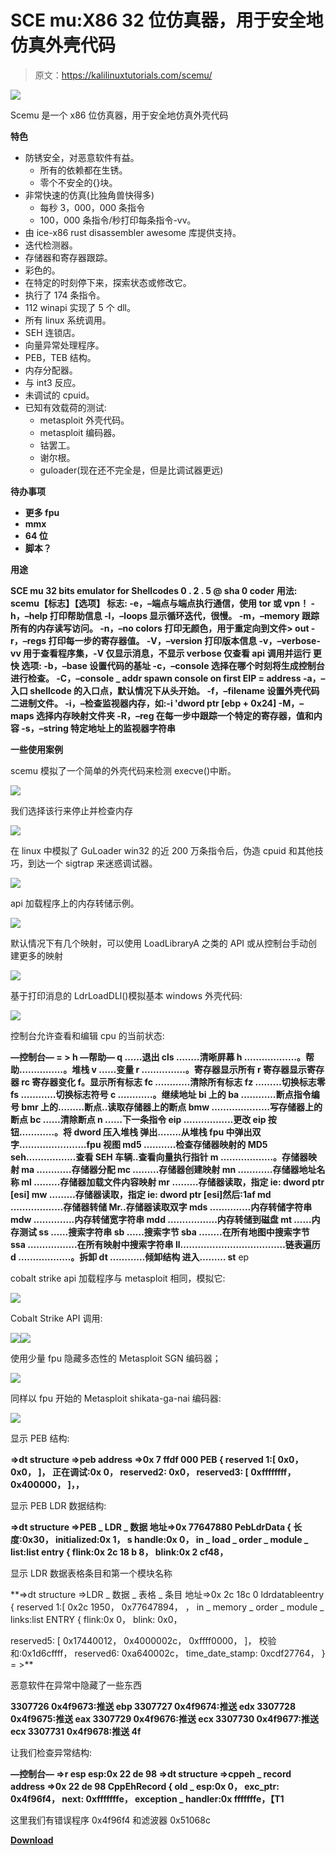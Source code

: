 # SCE mu:X86 32 位仿真器，用于安全地仿真外壳代码

> 原文：<https://kalilinuxtutorials.com/scemu/>

[![](img/c6922888ae113477928fae9cc0870193.png)](https://blogger.googleusercontent.com/img/a/AVvXsEg-5VCUWDPnHOie-CN4E-DWQG6ZI1zfoPrwyg-nW4LkSlNCLUO6ancxh34T28X99UwyLq8MBZPmeso5UgPi81YE9zNIh1xQbJ3XsHyc1ZcAO-DQPHO2rIIDlRuuymA6jOUhK_tDLD3_YWR3EmIS8JDUeu5qVw2nP_KL2PcEe3titfH5NdSvA95h-ffm=s728)

Scemu 是一个 x86 位仿真器，用于安全地仿真外壳代码

**特色**

*   防锈安全，对恶意软件有益。
    *   所有的依赖都在生锈。
    *   零个不安全的{}块。
*   非常快速的仿真(比独角兽快得多)
    *   每秒 3，000，000 条指令
    *   100，000 条指令/秒打印每条指令-vv。
*   由 ice-x86 rust disassembler awesome 库提供支持。
*   迭代检测器。
*   存储器和寄存器跟踪。
*   彩色的。
*   在特定的时刻停下来，探索状态或修改它。
*   执行了 174 条指令。
*   112 winapi 实现了 5 个 dll。
*   所有 linux 系统调用。
*   SEH 连锁店。
*   向量异常处理程序。
*   PEB，TEB 结构。
*   内存分配器。
*   与 int3 反应。
*   未调试的 cpuid。
*   已知有效载荷的测试:
    *   metasploit 外壳代码。
    *   metasploit 编码器。
    *   钴罢工。
    *   谢尔根。
    *   guloader(现在还不完全是，但是比调试器更远)

**待办事项**

*   **更多 fpu**
*   **mmx**
*   **64 位**
*   **脚本？**

**用途**

**SCE mu 32 bits emulator for Shellcodes 0 . 2 . 5
@ sha 0 coder
用法:
scemu【标志】【选项】
标志:
-e，–端点与端点执行通信，使用 tor 或 vpn！
-h，–help 打印帮助信息
-l，–loops 显示循环迭代，很慢。
-m，–memory 跟踪所有的内存读写访问。
-n，–no colors 打印无颜色，用于重定向到文件> out
-r，–regs 打印每一步的寄存器值。
-V，–version 打印版本信息
-v，–verbose-vv 用于查看程序集，-V 仅显示消息，不显示 verbose 仅查看 api 调用并运行
更快
选项:
-b，–base 设置代码的基址
-c，–console 选择在哪个时刻将生成控制台进行检查。
-C，–console _ addr spawn console on first EIP = address
-a，–入口 shellcode 的入口点，默认情况下从头开始。
-f，–filename 设置外壳代码二进制文件。
-i，–检查监视器内存，如:-i 'dword ptr [ebp + 0x24]
-M，–maps 选择内存映射文件夹
-R，–reg 在每一步中跟踪一个特定的寄存器，值和内容
-s，–string 特定地址上的监视器字符串**

**一些使用案例**

scemu 模拟了一个简单的外壳代码来检测 execve()中断。

![](img/bd67f5c5a5541b23a0d4402b22217247.png)

我们选择该行来停止并检查内存

![](img/905f5b8c5d50024395fb2c79b38af059.png)

在 linux 中模拟了 GuLoader win32 的近 200 万条指令后，伪造 cpuid 和其他技巧，到达一个 sigtrap 来迷惑调试器。

![](img/68706d2a649b7c4842c7f7d53e220c1a.png)

api 加载程序上的内存转储示例。

![](img/7c3a90af41525b51954eb19ba0bf6e32.png)

默认情况下有几个映射，可以使用 LoadLibraryA 之类的 API 或从控制台手动创建更多的映射

![](img/7e0a293308bd9cf0dd8b73e60c8232f6.png)

基于打印消息的 LdrLoadDLl()模拟基本 windows 外壳代码:

![](img/45aacbd20a3fd0f32bcd19ffd99ea01b.png)

控制台允许查看和编辑 cpu 的当前状态:

**—控制台—
= > h
—帮助—
q ……退出
cls ……..清晰屏幕
h ………………。帮助……………。堆栈
v ……变量
r ……………。寄存器显示所有
r 寄存器显示寄存器
rc 寄存器变化
f。显示所有标志
fc …………清除所有标志
fz ………切换标志零
fs …………切换标志符号
c …………。继续地址
bi 上的
ba …………断点指令编号
bmr 上的………断点..读取存储器上的断点
bmw ………………..写存储器上的断点
bc ……清除断点
n ……下一条指令
eip ……………..更改 eip
按钮…………。将 dword 压入堆栈
弹出……..从堆栈
fpu 中弹出双字…………………..fpu 视图
md5 ………..检查存储器映射的 MD5
seh……………..查看 SEH
车辆..查看向量执行指针
m ………………。存储器映射
ma …………存储器分配
mc ………存储器创建映射
mn …………存储器地址名称
ml ………存储器加载文件内容映射
mr ………存储器读取，指定 ie: dword ptr [esi]
mw ………存储器读取，指定 ie: dword ptr [esi]然后:1af
md ………………存储器转储
Mr..存储器读取双字
mds …………..内存转储字符串
mdw …………..内存转储宽字符串
mdd ……………..内存转储到磁盘
mt ……内存测试
ss ……搜索字符串
sb ……搜索字节
sba ……..在所有地图中搜索字节
ssa ……………..在所有映射中搜索字符串
ll………………………………链表遍历
d ………………。拆卸
dt …………倾卸结构
进入……… st** ep

cobalt strike api 加载程序与 metasploit 相同，模拟它:

![](img/16aff8b20ede951fabd10ab2fe6e4f58.png)

Cobalt Strike API 调用:

![](img/ee23f702ea706b71b9dc97aaef9b2b66.png)![](img/0801c8331e5d2249280202478c57091c.png)

使用少量 fpu 隐藏多态性的 Metasploit SGN 编码器；

![](img/56b55c423c419a1152b33b62b2cd4312.png)

同样以 fpu 开始的 Metasploit shikata-ga-nai 编码器:

![](img/7fdeccdaaa7185fa8400baa940333cc6.png)

显示 PEB 结构:

**=>dt
structure =>peb
address =>0x 7 ffdf 000
PEB {
reserved 1:[
0x0，
0x0，
]，
正在调试:0x 0，
reserved2: 0x0，
reserved3: [
0xffffffff，
0x400000，
]，，**

显示 PEB LDR 数据结构:

**=>dt
structure =>PEB _ LDR _ 数据
地址=>0x 77647880
PebLdrData {
长度:0x30，
initialized:0x 1，
s handle:0x 0，
in _ load _ order _ module _ list:list entry {
flink:0x 2c 18 b 8，
blink:0x 2 cf48，** 

显示 LDR 数据表格条目和第一个模块名称

**=>dt
structure =>LDR _ 数据 _ 表格 _ 条目
地址=>0x 2c 18c 0
ldrdatableentry {
reserved 1:[
0x2c 1950，
0x77647894，
，
in _ memory _ order _ module _ links:list ENTRY {
flink:0x 0，
blink: 0x0，

reserved5: [
0x17440012，
0x4000002c，
0xffff0000，
]，
校验和:0x1d6cffff，
reserved6: 0xa640002c，
time_date_stamp: 0xcdf27764，
}
= >**

恶意软件在异常中隐藏了一些东西

**3307726 0x4f9673:推送 ebp
3307727 0x4f9674:推送 edx
3307728 0x4f9675:推送 eax
3307729 0x4f9676:推送 ecx
3307730 0x4f9677:推送 ecx
3307731 0x4f9678:推送 4f**

让我们检查异常结构:

**—控制台—
=>r esp
esp:0x 22 de 98
=>dt
structure =>cppeh _ record
address =>0x 22 de 98
CppEhRecord {
old _ esp:0x 0，
exc_ptr: 0x4f96f4，
next: 0xfffffffe，
exception _ handler:0x fffffffe，【T1**

这里我们有错误程序 0x4f96f4 和滤波器 0x51068c

[**Download**](https://github.com/sha0coder/scemu)